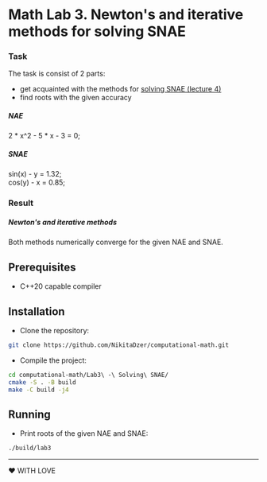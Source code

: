 # Math Lab 3. Newton's and iterative methods for solving SNAE
### Task
The task is consist of 2 parts:
* get acquainted with the methods for [solving SNAE (lecture 4)](http://books.mipt.ru/book/301568/vychislitelnaja-matematika-kurs-lektsij.pdf?h=)
* find roots with the given accuracy 

##### NAE
2 * x^2 - 5 * x - 3 = 0;

##### SNAE
sin(x) - y = 1.32; <br>
cos(y) - x = 0.85;

### Result
##### Newton's and iterative methods
Both methods numerically converge for the given NAE and SNAE.

## Prerequisites

- C++20 capable compiler


## Installation
- Clone the repository:
```sh
git clone https://github.com/NikitaDzer/computational-math.git
```
- Compile the project:
```sh
cd computational-math/Lab3\ -\ Solving\ SNAE/
cmake -S . -B build
make -C build -j4
```

## Running
- Print roots of the given NAE and SNAE:
```sh
./build/lab3
```
---
♥ WITH LOVE
